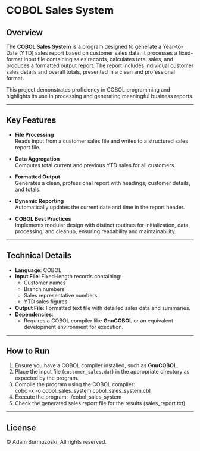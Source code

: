 # COBOL Sales System

## Overview

The **COBOL Sales System** is a program designed to generate a Year-to-Date (YTD) sales report based on customer sales data. It processes a fixed-format input file containing sales records, calculates total sales, and produces a formatted output report. The report includes individual customer sales details and overall totals, presented in a clean and professional format.

This project demonstrates proficiency in COBOL programming and highlights its use in processing and generating meaningful business reports.

---

## Key Features

- **File Processing**  
  Reads input from a customer sales file and writes to a structured sales report file.

- **Data Aggregation**  
  Computes total current and previous YTD sales for all customers.

- **Formatted Output**  
  Generates a clean, professional report with headings, customer details, and totals.

- **Dynamic Reporting**  
  Automatically updates the current date and time in the report header.

- **COBOL Best Practices**  
  Implements modular design with distinct routines for initialization, data processing, and cleanup, ensuring readability and maintainability.

---

## Technical Details

- **Language**: COBOL  
- **Input File**: Fixed-length records containing:  
  - Customer names  
  - Branch numbers  
  - Sales representative numbers  
  - YTD sales figures  
- **Output File**: Formatted text file with detailed sales data and summaries.  
- **Dependencies**:  
  - Requires a COBOL compiler like **GnuCOBOL** or an equivalent development environment for execution.

---

## How to Run

1. Ensure you have a COBOL compiler installed, such as **GnuCOBOL**.
2. Place the input file (`customer_sales.dat`) in the appropriate directory as expected by the program.
3. Compile the program using the COBOL compiler:  
     cobc -x -o cobol_sales_system cobol_sales_system.cbl
4. Execute the program:
     ./cobol_sales_system
5. Check the generated sales report file for the results (sales_report.txt).

---

## License

© Adam Burmuzoski. All rights reserved.

